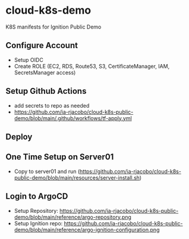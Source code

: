 # cloud-k8s-demo 
K8S manifests for Ignition Public Demo

## Configure Account
* Setup OIDC
* Create ROLE (EC2, RDS, Route53, S3, CertificateManager, IAM, SecretsManager access)

## Setup Github Actions
* add secrets to repo as needed
* https://github.com/ia-rjacobo/cloud-k8s-public-demo/blob/main/.github/workflows/tf-apply.yml

## Deploy

## One Time Setup on Server01
* Copy to server01 and run (https://github.com/ia-rjacobo/cloud-k8s-public-demo/blob/main/resources/server-install.sh)

## Login to ArgoCD
* Setup Repository: https://github.com/ia-rjacobo/cloud-k8s-public-demo/blob/main/reference/argo-repository.png
* Setup Ignition repo: https://github.com/ia-rjacobo/cloud-k8s-public-demo/blob/main/reference/argo-ignition-configuration.png
